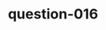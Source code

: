 ---
layout: question
title: question-016
number: 16
question: Besides lunching, name something people do during their lunch hour.
answer1: Sleep/Nap | 6
answer2: Exercise | 18
answer3: Read | 16
answer4: Shop | 13
answer5: Go to the bank | 11
answer6: Use cell phone | 8
answer7:
answer8:
answer9:
answer10:
---